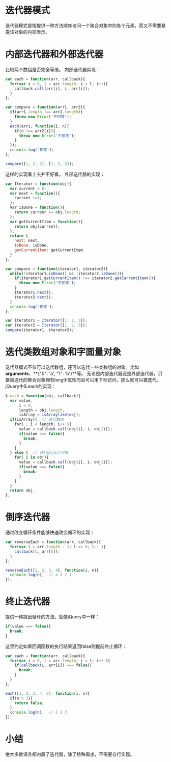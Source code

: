# 迭代器模式
迭代器模式是指提供一种方法顺序访问一个聚合对象中的各个元素，而又不需要暴露该对象的内部表示。
# 内部迭代器和外部迭代器
比较两个数组是否完全等值。
内部迭代器实现：
```javascript
var each = function(arr, callback){
  for(var i = 0, l = arr.length; i < l; i++){
    callback.call(arr[i], i, arr[i]);
  }
};

var compare = function(arr1, arr2){
  if(arr1.length !== arr2.length){
    throw new Error('不相等');
  }
  each(arr1, function(i, n){
    if(n !== arr2[i]){
      throw new Error('不相等');
    }
  });
  console.log('相等');
};

compare([1, 2, 3], [1, 2, 3]);
```
这样的实现看上去并不好看。
外部迭代器的实现：
```javascript
var Iterator = function(obj){
  var current = 0;
  var next = function(){
    current +=1;
  };
  var isDone = function(){
    return current >= obj.length;
  };
  var getCurrentItem = function(){
    return obj[current];
  };
  return {
    next: next,
    isDone: isDone,
    getCurrentItem: getCurrentItem
  }
};

var compare = function(iterator1, iterator2){
  while(!iterator1.isDone() && !iterator2.isDone()){
    if(iterator1.getCurrentItem() !== iterator2.getCurrentItem()){
      throw new Error('不相等');
    }
    iterator1.next();
    iterator2.next();
  }
  console.log('相等');
};

var iterator1 = Iterator([1, 2, 3]);
var iterator2 = Iterator([1, 2, 3]);
compare(iterator1, iterator2);
```
# 迭代类数组对象和字面量对象
迭代器模式不仅可以迭代数组，还可以迭代一些类数组的对象。比如**arguments**、**{"0": 'a', "1": 'b'}**等。
无论是内部迭代器还是外部迭代器，只要被迭代的聚合对象拥有length属性而且可以用下标访问，那么就可以被迭代。
jQuery中$.each的实现：
```javascript
$.each = function(obj, callback){
  var value,
      i = 0,
      length = obj.length,
      isArray = isArraylike(obj);
  if(isArray){  // 迭代数组
    for( ; i < length; i++ ){
      value = callback.call(obj[i], i, obj[i]);
      if(value === false){
        break;
      }
    }
  } else {  // 迭代object对象
    for( i in obj){
      value = callback.call(obj[i], i, obj[i]);
      if(value === false){
        break;
      }
    }
  }
  return obj;
};
```
# 倒序迭代器
通过改变循环条件能够快速改变循环的实现：
```javascript
var reverseEach = function(arr, callback){
  for(var l = arr.length - 1; l >= 0; l-- ){
    callback(l, arr[l]);
  }
};

reverseEach([1, 2, 3, 4], function(i, n){
  console.log(n);  // 4 3 2 1
});
```
# 终止迭代器
提供一种跳出循环的方法。就像jQuery中一样：
```javascript
if(value === false){
  break;
}
```
这里约定如果回调函数的执行结果返回false则提前终止循环：
```javascript
var each = function(arr, callback){
  for(var i = 0, l = arr.length; i < l; i++ ){
    if(callback(i, arr[i]) === false){
      break;
    }
  }
};

each([1, 2, 3, 4, 5], function(i, n){
  if(n > 3){
    return false;
  }
  console.log(n);  // 1 2 3
});
```
# 小结
绝大多数语言都内置了迭代器，除了特殊需求，不需要自行实现。